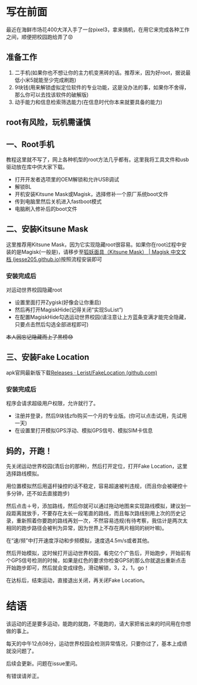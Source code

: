 # 写在前面
最近在海鲜市场花400大洋入手了一台pixel3，拿来搞机，在用它来完成各种工作之间，顺便把校园跑给弄了😡
## 准备工作
 1. 二手机(如果你也不想让你的主力机变黑砖的话。推荐米，因为好root，据说最低小米5就能至少完成刷跑)
 2. 9块钱(用来解锁虚拟定位软件的专业功能，这是没办法的事，如果你不舍得，那么你可以去找该软件的破解版)
 3. 动手能力和信息检索筛选能力(在信息时代你本来就要具备的能力)

 **root有风险，玩机需谨慎**
 ---

## 一、Root手机

教程这里就不写了，网上各种机型的root方法几乎都有。这里我将工具文件和usb驱动放在库中供大家下载。
- 打开开发者选项里的OEM解锁和允许USB调试
- 解锁BL
- 开机安装Kitsune Mask或Magisk，选择修补一个原厂系统boot文件
- 传到电脑里然后关机进入fastboot模式
- 电脑刷入修补后的boot文件

## 二、安装Kitsune Mask

这里推荐用Kitsune Mask，因为它实现隐藏root很容易。如果你在root过程中安装的是Magisk(一般是)，请移步至[狐妖面具（Kitsune Mask） | Magisk 中文文档 (jesse205.github.io)](https://jesse205.github.io/MagiskChineseDocument/delta/main.html)按照流程安装即可
 ### 安装完成后
 对运动世界校园隐藏root
 - 设置里面打开Zygisk(好像会让你重启)
 - 然后再打开MagiskHide(记得关闭“实现SuList”)
 - 在配置MagiskHide勾选运动世界校园(请注意让上方蓝条变满才能完全隐藏，只要点击然后勾选全部进程即可)

~~本人因忘记隐藏而上了黑榜😓~~
 

## 三、安装Fake Location

apk官网最新版下载[Releases · Lerist/FakeLocation (github.com)](https://github.com/Lerist/FakeLocation/releases)
### 安装完成后
程序会请求超级用户权限，允许就行了。

 - 注册并登录，然后9块钱zfb购买一个月的专业版。(你可以点击试用，先试用一天)
 - 在设置里打开模拟GPS浮动、模拟GPS信号、模拟SIM卡信息

## 妈的，开跑！

先关闭运动世界校园(清后台的那种)，然后打开定位，打开Fake Location，这里选择路线模拟。

用位置模拟然后用遥杆操控的话不稳定，容易超速被判违规，(而且你会被硬控十多分钟，还不如去直接跑步)

然后点击＋号，添加路线，然后你就可以通过拖动地图来实现路线模拟，建议划一段距离就放手，不要存在太长一段笔直的路线，而且每次路线别用上次的历史记录，重新照着你要跑的路线再划一次，不然容易违规(有待考察，我估计是两次太相同的跑步路径会被判为异常，因为世界上不存在两片相同的树叶嘛)。

在“速/频”中打开速度浮动和步频模拟，速度选4.5m/s或者其他。

然后开始模拟，这时候打开运动世界校园，看完亿个广告后，开始跑步，开始前有个GPS信号检测的时候，如果是红色的要求你检查GPS的那么你就退出重新点击开始跑步即可，然后就会变成绿色，滑动解锁，3，2，1，go！

在达标后，结束运动，直接退出关闭，再关闭Fake Location。

# 结语
该运动的还是要多运动，能跑的就跑，不能跑的，请大家把省出来的时间用在你想做的事上。

每天的中午12点08分，运动世界校园会检测异常情况，只要你过了，基本上成绩就没问题了。

后续会更新。问题在issue里问。

有错误请斧正。

